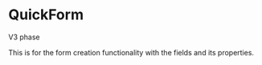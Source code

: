 # QuickForm
V3 phase

This is for the form creation functionality with the fields and its properties.